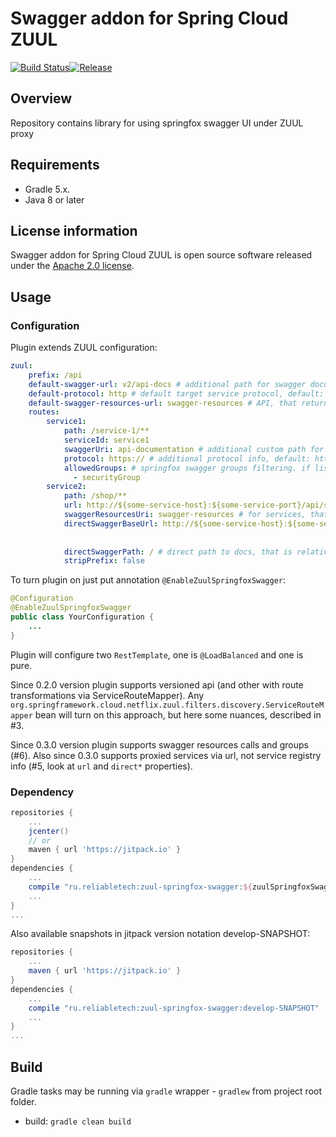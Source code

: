 # Swagger addon for Spring Cloud ZUUL
[![Build Status](https://travis-ci.org/lex-em/zuul-springfox-swagger.svg?branch=develop)](https://travis-ci.org/lex-em/zuul-springfox-swagger)[![Release](https://jitpack.io/v/ru.reliabletech/zuul-springfox-swagger.svg)](https://jitpack.io/#ru.reliabletech/zuul-springfox-swagger)

## Overview

Repository contains library for using springfox swagger UI under ZUUL proxy

## Requirements

 - Gradle 5.x.
 - Java 8 or later

## License information
Swagger addon for Spring Cloud ZUUL is open source software released under the [Apache 2.0 license][1].

## Usage
### Configuration
Plugin extends ZUUL configuration:
```yaml
zuul:
    prefix: /api
    default-swagger-url: v2/api-docs # additional path for swagger documentation, default: v2/api-docs
    default-protocol: http # default target service protocol, default: http
    default-swagger-resources-url: swagger-resources # API, that returns list of springfox swagger resources, default: swagger-resources
    routes:
        service1:
            path: /service-1/**
            serviceId: service1
            swaggerUri: api-documentation # additional custom path for swagger documentation, use zuul.default-swagger-url as default
            protocol: https:// # additional protocol info, default: http://
            allowedGroups: # springfox swagger groups filtering. if list not defined or empty - all groups are showed.
              - securityGroup 
        service2:
            path: /shop/**
            url: http://${some-service-host}:${some-service-port}/api/shop # mapping for subset of API
            swaggerResourcesUri: swagger-resources # for services, that implement independent API for springfox swagger resources
            directSwaggerBaseUrl: http://${some-service-host}:${some-service-port}/ # in case when mapped only subset of API
                                                                                    # we need to say where the root of app
                                                                                    # otherwise swagger docs will requested from `url` as base
            directSwaggerPath: / # direct path to docs, that is relative from zuul.prefix in external calls (i.e. from /api/shop/)
            stripPrefix: false
```
To turn plugin on just put annotation `@EnableZuulSpringfoxSwagger`:
```java
@Configuration
@EnableZuulSpringfoxSwagger
public class YourConfiguration {
    ...
}
```

Plugin will configure two `RestTemplate`, one is `@LoadBalanced` and one is pure.

Since 0.2.0 version plugin supports versioned api (and other with route transformations via ServiceRouteMapper).
Any `org.springframework.cloud.netflix.zuul.filters.discovery.ServiceRouteMapper` bean will turn on this approach, but here some nuances, described in #3.

Since 0.3.0 version plugin supports swagger resources calls and groups (#6). Also since 0.3.0 supports proxied services via url, not service registry info (#5, look at `url` and `direct*` properties).
### Dependency 
```groovy
repositories {
    ...
    jcenter() 
    // or
    maven { url 'https://jitpack.io' }
}
dependencies {
    ...
    compile "ru.reliabletech:zuul-springfox-swagger:${zuulSpringfoxSwaggerVersion}"
    ...
}
...
```
Also available snapshots in jitpack version notation develop-SNAPSHOT: 
```groovy
repositories {
    ...
    maven { url 'https://jitpack.io' }
}
dependencies {
    ...
    compile "ru.reliabletech:zuul-springfox-swagger:develop-SNAPSHOT"
    ...
}
...
```

## Build

Gradle tasks may be running via `gradle` wrapper - `gradlew` from project root folder.

* build: `gradle clean build`

[1]: http://www.apache.org/licenses/LICENSE-2.0.html
